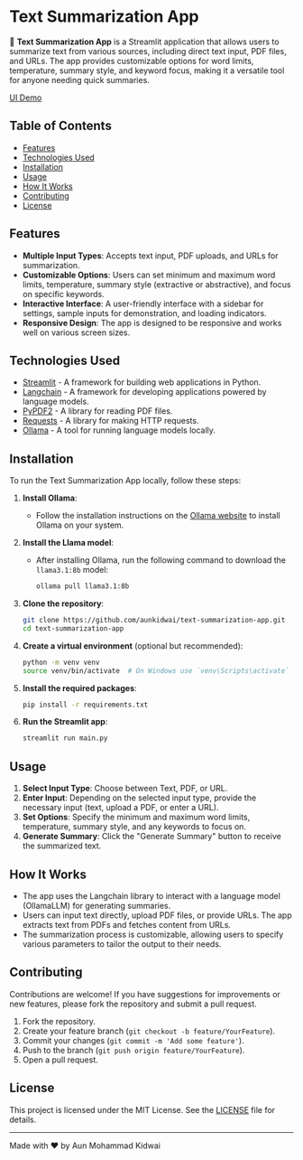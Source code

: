 # Text Summarization App

📝 **Text Summarization App** is a Streamlit application that allows users to summarize text from various sources, including direct text input, PDF files, and URLs. The app provides customizable options for word limits, temperature, summary style, and keyword focus, making it a versatile tool for anyone needing quick summaries.

[UI Demo](https://sumup-text.streamlit.app)

## Table of Contents
- [Features](#features)
- [Technologies Used](#technologies-used)
- [Installation](#installation)
- [Usage](#usage)
- [How It Works](#how-it-works)
- [Contributing](#contributing)
- [License](#license)

## Features
- **Multiple Input Types**: Accepts text input, PDF uploads, and URLs for summarization.
- **Customizable Options**: Users can set minimum and maximum word limits, temperature, summary style (extractive or abstractive), and focus on specific keywords.
- **Interactive Interface**: A user-friendly interface with a sidebar for settings, sample inputs for demonstration, and loading indicators.
- **Responsive Design**: The app is designed to be responsive and works well on various screen sizes.

## Technologies Used
- [Streamlit](https://streamlit.io/) - A framework for building web applications in Python.
- [Langchain](https://langchain.readthedocs.io/en/latest/) - A framework for developing applications powered by language models.
- [PyPDF2](https://pypdf2.readthedocs.io/en/latest/) - A library for reading PDF files.
- [Requests](https://docs.python-requests.org/en/latest/) - A library for making HTTP requests.
- [Ollama](https://ollama.com/) - A tool for running language models locally.

## Installation
To run the Text Summarization App locally, follow these steps:

1. **Install Ollama**:
   - Follow the installation instructions on the [Ollama website](https://ollama.com/docs/installation) to install Ollama on your system.

2. **Install the Llama model**:
   - After installing Ollama, run the following command to download the `llama3.1:8b` model:
     ```bash
     ollama pull llama3.1:8b
     ```

3. **Clone the repository**:
   ```bash
   git clone https://github.com/aunkidwai/text-summarization-app.git
   cd text-summarization-app
   ```

4. **Create a virtual environment** (optional but recommended):
   ```bash
   python -m venv venv
   source venv/bin/activate  # On Windows use `venv\Scripts\activate`
   ```

5. **Install the required packages**:
   ```bash
   pip install -r requirements.txt
   ```

6. **Run the Streamlit app**:
   ```bash
   streamlit run main.py
   ```

## Usage
1. **Select Input Type**: Choose between Text, PDF, or URL.
2. **Enter Input**: Depending on the selected input type, provide the necessary input (text, upload a PDF, or enter a URL).
3. **Set Options**: Specify the minimum and maximum word limits, temperature, summary style, and any keywords to focus on.
4. **Generate Summary**: Click the "Generate Summary" button to receive the summarized text.

## How It Works
- The app uses the Langchain library to interact with a language model (OllamaLLM) for generating summaries.
- Users can input text directly, upload PDF files, or provide URLs. The app extracts text from PDFs and fetches content from URLs.
- The summarization process is customizable, allowing users to specify various parameters to tailor the output to their needs.

## Contributing
Contributions are welcome! If you have suggestions for improvements or new features, please fork the repository and submit a pull request.

1. Fork the repository.
2. Create your feature branch (`git checkout -b feature/YourFeature`).
3. Commit your changes (`git commit -m 'Add some feature'`).
4. Push to the branch (`git push origin feature/YourFeature`).
5. Open a pull request.

## License
This project is licensed under the MIT License. See the [LICENSE](LICENSE) file for details.

---

Made with ❤️ by Aun Mohammad Kidwai
